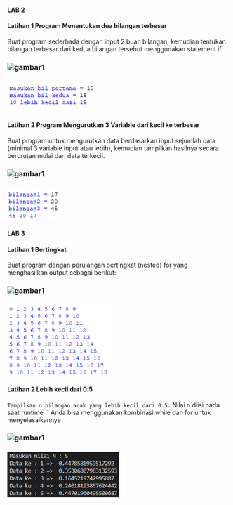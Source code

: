 #### LAB 2

#### Latihan 1 Program Menentukan dua bilangan terbesar
Buat program sederhada dengan input 2 buah bilangan, kemudian tentukan bilangan terbesar dari kedua bilangan tersebut menggunakan statement if.
### ![gambar1](gambar/gambar5.png)
### ![gambar1](gambar/gambar1.png)

#### Latihan 2 Program Mengurutkan 3 Variable dari kecil ke terbesar
Buat program untuk mengurutkan data berdasarkan input sejumlah data (minimal 3 variable input atau lebih), kemudian tampilkan hasilnya secara berurutan mulai dari data terkecil.
### ![gambar1](gambar/gambar6.png)
### ![gambar1](gambar/gambar2.png)

#### LAB 3

#### Latihan 1 Bertingkat
Buat program dengan perulangan bertingkat (nested) for yang menghasilkan output sebagai berikut:
### ![gambar1](gambar/gambar7.png)
### ![gambar1](gambar/gambar3.png)

#### Latihan 2 Lebih kecil dari 0.5
`` Tampilkan n bilangan acak yang lebih kecil dari 0.5.
`` Nilai n diisi pada saat runtime
`` Anda bisa menggunakan kombinasi while dan for untuk menyelesaikannya
### ![gambar1](gambar/gambar8.png)
### ![gambar1](gambar/gambar4.png)
